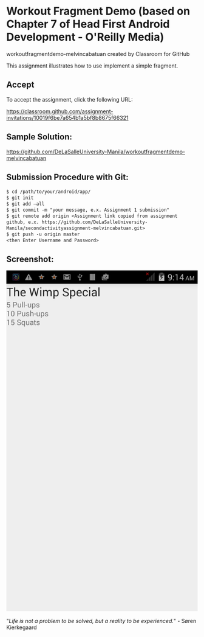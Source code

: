 # Workout Fragment Demo (based on Chapter 7 of Head First Android Development - O'Reilly Media)

workoutfragmentdemo-melvincabatuan created by Classroom for GitHub

This assignment illustrates how to use implement a simple fragment. 


## Accept

To accept the assignment, click the following URL:

https://classroom.github.com/assignment-invitations/10019f6be7a654b1a5bf8b8675f66321

## Sample Solution:

https://github.com/DeLaSalleUniversity-Manila/workoutfragmentdemo-melvincabatuan

## Submission Procedure with Git: 

```shell
$ cd /path/to/your/android/app/
$ git init
$ git add –all
$ git commit -m "your message, e.x. Assignment 1 submission"
$ git remote add origin <Assignment link copied from assignment github, e.x. https://github.com/DeLaSalleUniversity-Manila/secondactivityassignment-melvincabatuan.git>
$ git push -u origin master
<then Enter Username and Password>
```


## Screenshot:

![alt tag](https://github.com/DeLaSalleUniversity-Manila/workoutfragmentdemo-melvincabatuan/blob/master/device-2015-10-27-091451.png)

"*Life is not a problem to be solved, but a reality to be experienced.*" - Søren Kierkegaard


